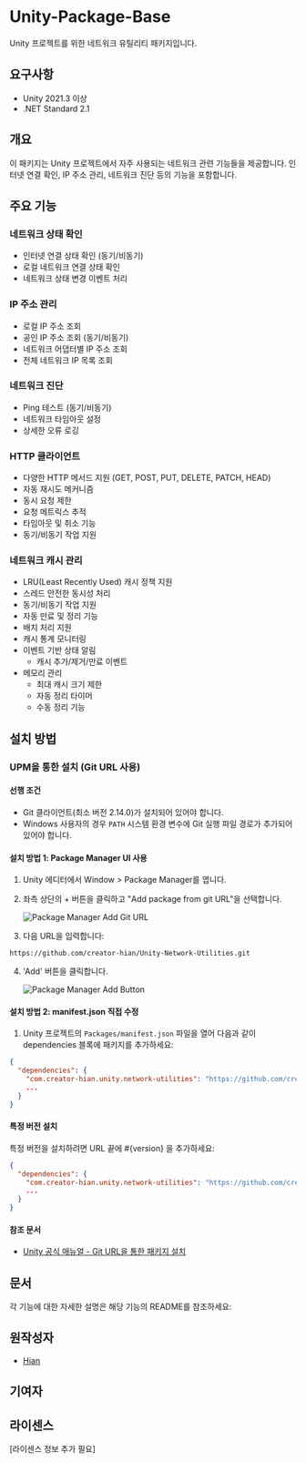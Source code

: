 # Unity-Package-Base

Unity 프로젝트를 위한 네트워크 유틸리티 패키지입니다.

## 요구사항

- Unity 2021.3 이상
- .NET Standard 2.1

## 개요

이 패키지는 Unity 프로젝트에서 자주 사용되는 네트워크 관련 기능들을 제공합니다. 인터넷 연결 확인, IP 주소 관리, 네트워크 진단 등의 기능을 포함합니다.

## 주요 기능

### 네트워크 상태 확인

- 인터넷 연결 상태 확인 (동기/비동기)
- 로컬 네트워크 연결 상태 확인
- 네트워크 상태 변경 이벤트 처리

### IP 주소 관리

- 로컬 IP 주소 조회
- 공인 IP 주소 조회 (동기/비동기)
- 네트워크 어댑터별 IP 주소 조회
- 전체 네트워크 IP 목록 조회

### 네트워크 진단

- Ping 테스트 (동기/비동기)
- 네트워크 타임아웃 설정
- 상세한 오류 로깅

### HTTP 클라이언트

- 다양한 HTTP 메서드 지원 (GET, POST, PUT, DELETE, PATCH, HEAD)
- 자동 재시도 메커니즘
- 동시 요청 제한
- 요청 메트릭스 추적
- 타임아웃 및 취소 기능
- 동기/비동기 작업 지원

### 네트워크 캐시 관리

- LRU(Least Recently Used) 캐시 정책 지원
- 스레드 안전한 동시성 처리
- 동기/비동기 작업 지원
- 자동 만료 및 정리 기능
- 배치 처리 지원
- 캐시 통계 모니터링
- 이벤트 기반 상태 알림
  - 캐시 추가/제거/만료 이벤트
- 메모리 관리
  - 최대 캐시 크기 제한
  - 자동 정리 타이머
  - 수동 정리 기능

## 설치 방법

### UPM을 통한 설치 (Git URL 사용)

#### 선행 조건

- Git 클라이언트(최소 버전 2.14.0)가 설치되어 있어야 합니다.
- Windows 사용자의 경우 `PATH` 시스템 환경 변수에 Git 실행 파일 경로가 추가되어 있어야 합니다.

#### 설치 방법 1: Package Manager UI 사용

1. Unity 에디터에서 Window > Package Manager를 엽니다.
2. 좌측 상단의 + 버튼을 클릭하고 "Add package from git URL"을 선택합니다.

   ![Package Manager Add Git URL](https://i.imgur.com/1tCNo66.png)
3. 다음 URL을 입력합니다:

```text
https://github.com/creator-hian/Unity-Network-Utilities.git
```

4. 'Add' 버튼을 클릭합니다.

   ![Package Manager Add Button](https://i.imgur.com/yIiD4tT.png)

#### 설치 방법 2: manifest.json 직접 수정

1. Unity 프로젝트의 `Packages/manifest.json` 파일을 열어 다음과 같이 dependencies 블록에 패키지를 추가하세요:

```json
{
  "dependencies": {
    "com.creator-hian.unity.network-utilities": "https://github.com/creator-hian/Unity-Network-Utilities.git",
    ...
  }
}
```

#### 특정 버전 설치

특정 버전을 설치하려면 URL 끝에 #{version} 을 추가하세요:

```json
{
  "dependencies": {
    "com.creator-hian.unity.network-utilities": "https://github.com/creator-hian/Unity-Network-Utilities.git#0.0.1",
    ...
  }
}
```

#### 참조 문서

- [Unity 공식 매뉴얼 - Git URL을 통한 패키지 설치](https://docs.unity3d.com/kr/2023.2/Manual/upm-ui-giturl.html)

## 문서

각 기능에 대한 자세한 설명은 해당 기능의 README를 참조하세요:

## 원작성자

- [Hian](https://github.com/creator-hian)

## 기여자

## 라이센스

[라이센스 정보 추가 필요]

